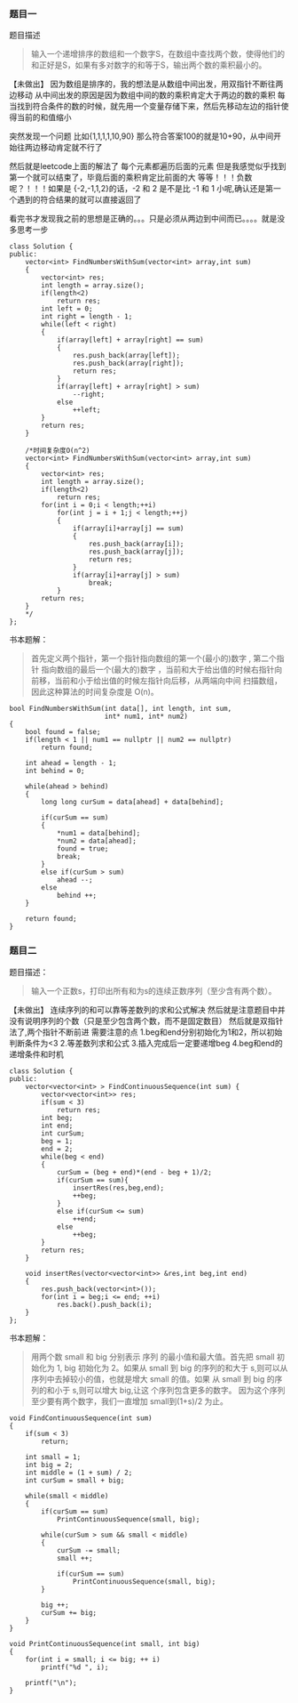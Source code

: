 ### 题目一
题目描述
> 输入一个递增排序的数组和一个数字S，在数组中查找两个数，使得他们的和正好是S，如果有多对数字的和等于S，输出两个数的乘积最小的。

【未做出】
因为数组是排序的，我的想法是从数组中间出发，用双指针不断往两边移动
从中间出发的原因是因为数组中间的数的乘积肯定大于两边的数的乘积
每当找到符合条件的数的时候，就先用一个变量存储下来，然后先移动左边的指针使得当前的和值缩小

突然发现一个问题 比如{1,1,1,1,10,90}
那么符合答案100的就是10+90，从中间开始往两边移动肯定就不行了

然后就是leetcode上面的解法了
每个元素都遍历后面的元素 但是我感觉似乎找到第一个就可以结束了，毕竟后面的乘积肯定比前面的大
等等！！！负数呢？！！！如果是 {-2,-1,1,2}的话，-2 和 2 是不是比 -1 和 1 小呢,确认还是第一个遇到的符合结果的就可以直接返回了

看完书才发现我之前的思想是正确的。。。只是必须从两边到中间而已。。。。就是没多思考一步

```
class Solution {
public:
    vector<int> FindNumbersWithSum(vector<int> array,int sum)
    {
        vector<int> res;
        int length = array.size();
        if(length<2)
            return res;
        int left = 0;
        int right = length - 1;
        while(left < right)
        {
            if(array[left] + array[right] == sum)
            {
                res.push_back(array[left]);
                res.push_back(array[right]);
                return res;
            }
            if(array[left] + array[right] > sum)
                --right;
            else
                ++left;
        }
        return res;
    }
    
    /*时间复杂度O(n^2)
    vector<int> FindNumbersWithSum(vector<int> array,int sum) 
    {
        vector<int> res;
        int length = array.size();
        if(length<2)
            return res;
        for(int i = 0;i < length;++i)
            for(int j = i + 1;j < length;++j)
            {
                if(array[i]+array[j] == sum)
                {
                    res.push_back(array[i]);
                    res.push_back(array[j]);
                    return res;
                }
                if(array[i]+array[j] > sum)
                    break;
            }
        return res;
    }
    */
};
```

书本题解：
> 首先定义两个指针，第一个指针指向数组的第一个(最小的)数字 , 第二个指针 指向数组的最后一个(最大的)数字 ，当前和大于给出值的时候右指针向前移，当前和小于给出值的时候左指针向后移，从两端向中间 扫描数组，因此这种算法的时间复杂度是 O(n)。

```
bool FindNumbersWithSum(int data[], int length, int sum, 
                        int* num1, int* num2)
{
    bool found = false;
    if(length < 1 || num1 == nullptr || num2 == nullptr)
        return found;

    int ahead = length - 1;
    int behind = 0;

    while(ahead > behind)
    {
        long long curSum = data[ahead] + data[behind];

        if(curSum == sum)
        {
            *num1 = data[behind];
            *num2 = data[ahead];
            found = true;
            break;
        }
        else if(curSum > sum)
            ahead --;
        else
            behind ++;
    }

    return found;
}
```

### 题目二
题目描述：
> 输入一个正数s，打印出所有和为s的连续正数序列（至少含有两个数）。

【未做出】
连续序列的和可以靠等差数列的求和公式解决
然后就是注意题目中并没有说明序列的个数（只是至少包含两个数，而不是固定数目）
然后就是双指针法了,两个指针不断前进
需要注意的点
1.beg和end分别初始化为1和2，所以初始判断条件为<3
2.等差数列求和公式
3.插入完成后一定要递增beg
4.beg和end的递增条件和时机

```
class Solution {
public:
    vector<vector<int> > FindContinuousSequence(int sum) {
        vector<vector<int>> res;
        if(sum < 3)
            return res;
        int beg;
        int end;
        int curSum;
        beg = 1;
        end = 2;
        while(beg < end)
        {
            curSum = (beg + end)*(end - beg + 1)/2;
            if(curSum == sum){
                insertRes(res,beg,end);
                ++beg;
            }
            else if(curSum <= sum)
                ++end;
            else
                ++beg;
        }
        return res;
    }
    
    void insertRes(vector<vector<int>> &res,int beg,int end)
    {
        res.push_back(vector<int>());
        for(int i = beg;i <= end; ++i)
            res.back().push_back(i);
    }
};
```

书本题解：
> 用两个数 small 和 big 分别表示 序列 的最小值和最大值。首先把 small 初始化为 1, big 初始化为 2。如果从 small 到 big 的序列的和大于 s,则可以从序列中去掉较小的值，也就是增大 small 的值。如果 从 small 到 big 的序列的和小于 s,则可以增大 big,让这 个序列包含更多的数字。 因为这个序列至少要有两个数字，我们一直增加 small到(1+s)/2 为止。
```
void FindContinuousSequence(int sum)
{
    if(sum < 3)
        return;

    int small = 1; 
    int big = 2;
    int middle = (1 + sum) / 2;
    int curSum = small + big;

    while(small < middle)
    {
        if(curSum == sum)
            PrintContinuousSequence(small, big);

        while(curSum > sum && small < middle)
        {
            curSum -= small;
            small ++;

            if(curSum == sum)
                PrintContinuousSequence(small, big);
        }

        big ++;
        curSum += big;
    }
}

void PrintContinuousSequence(int small, int big)
{
    for(int i = small; i <= big; ++ i)
        printf("%d ", i);

    printf("\n");
}

```


